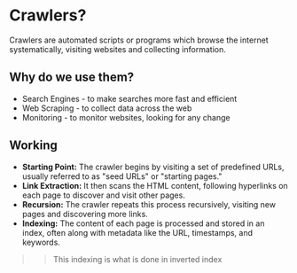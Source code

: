 # Crawlers?

Crawlers are automated scripts or programs which browse the internet systematically, visiting websites and collecting information.

## Why do we use them?

- Search Engines - to make searches more fast and efficient
- Web Scraping - to collect data across the web
- Monitoring - to monitor websites, looking for any change 

## Working

- **Starting Point:** The crawler begins by visiting a set of predefined URLs, usually referred to as "seed URLs" or "starting pages."
- **Link Extraction:** It then scans the HTML content, following hyperlinks on each page to discover and visit other pages.
- **Recursion:** The crawler repeats this process recursively, visiting new pages and discovering more links.
- **Indexing:** The content of each page is processed and stored in an index, often along with metadata like the URL, timestamps, and keywords.

>> This indexing is what is done in inverted index